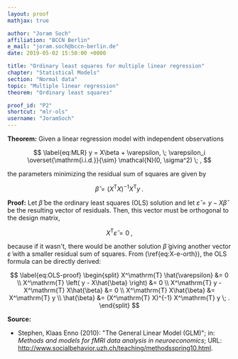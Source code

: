 ```yaml
---
layout: proof
mathjax: true

author: "Joram Soch"
affiliation: "BCCN Berlin"
e_mail: "joram.soch@bccn-berlin.de"
date: 2019-05-02 15:50:00 +0000

title: "Ordinary least squares for multiple linear regression"
chapter: "Statistical Models"
section: "Normal data"
topic: "Multiple linear regression"
theorem: "Ordinary least squares"

proof_id: "P2"
shortcut: "mlr-ols"
username: "JoramSoch"
---
```



**Theorem:** Given a linear regression model with independent observations

$$ \label{eq:MLR}
y = X\beta + \varepsilon, \; \varepsilon_i \overset{\mathrm{i.i.d.}}{\sim} \mathcal{N}(0, \sigma^2) \; ,
$$

the parameters minimizing the residual sum of squares are given by

$$ \label{eq:OLS}
\hat{\beta} = (X^\mathrm{T} X)^{-1} X^\mathrm{T} y \; .
$$


**Proof:** Let $\hat{\beta}$ be the ordinary least squares (OLS) solution and let $\hat{\varepsilon} = y - X\hat{\beta}$ be the resulting vector of residuals. Then, this vector must be orthogonal to the design matrix,

$$ \label{eq:X-e-orth}
X^\mathrm{T} \hat{\varepsilon} = 0 \; ,
$$

because if it wasn't, there would be another solution $\tilde{\beta}$ giving another vector $\tilde{\varepsilon}$ with a smaller residual sum of squares. From (\ref{eq:X-e-orth}), the OLS formula can be directly derived:

$$ \label{eq:OLS-proof}
\begin{split}
X^\mathrm{T} \hat{\varepsilon} &= 0 \\
X^\mathrm{T} \left( y - X\hat{\beta} \right) &= 0 \\
X^\mathrm{T} y - X^\mathrm{T} X\hat{\beta} &= 0 \\
X^\mathrm{T} X\hat{\beta} &= X^\mathrm{T} y \\
\hat{\beta} &= (X^\mathrm{T} X)^{-1} X^\mathrm{T} y \; .
\end{split}
$$
$$\tag*{$\blacksquare$}$$


**Source:**
- Stephen, Klaas Enno (2010): "The General Linear Model (GLM)"; in: *Methods and models for fMRI data analysis in neuroeconomics*; URL: <http://www.socialbehavior.uzh.ch/teaching/methodsspring10.html>.